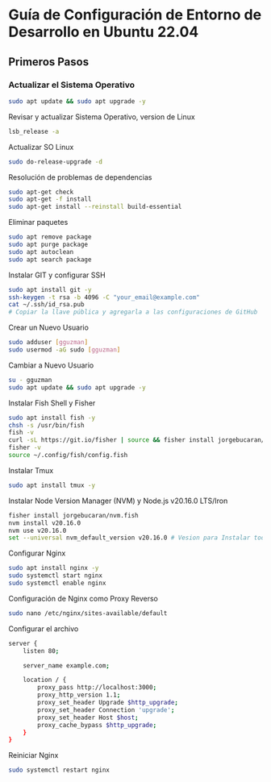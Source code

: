 # Guía de Configuración de Entorno de Desarrollo en Ubuntu 22.04

## Primeros Pasos

### Actualizar el Sistema Operativo

```bash
sudo apt update && sudo apt upgrade -y
```

Revisar y actualizar Sistema Operativo, version de Linux

```bash
lsb_release -a
```

Actualizar SO Linux

```bash
sudo do-release-upgrade -d
```

Resolución de problemas de dependencias

```bash
sudo apt-get check
sudo apt-get -f install
sudo apt-get install --reinstall build-essential
```

Eliminar paquetes

```bash
sudo apt remove package
sudo apt purge package
sudo apt autoclean
sudo apt search package
```

Instalar GIT y configurar SSH

```bash
sudo apt install git -y
ssh-keygen -t rsa -b 4096 -C "your_email@example.com"
cat ~/.ssh/id_rsa.pub
# Copiar la llave pública y agregarla a las configuraciones de GitHub
```

Crear un Nuevo Usuario

```bash
sudo adduser [gguzman]
sudo usermod -aG sudo [gguzman]
```

Cambiar a Nuevo Usuario

```bash
su - gguzman
sudo apt update && sudo apt upgrade -y
```

Instalar Fish Shell y Fisher

```bash
sudo apt install fish -y
chsh -s /usr/bin/fish
fish -v
curl -sL https://git.io/fisher | source && fisher install jorgebucaran/fisher
fisher -v
source ~/.config/fish/config.fish
```

Instalar Tmux

```bash
sudo apt install tmux -y
```

Instalar Node Version Manager (NVM) y Node.js v20.16.0 LTS/Iron

```bash
fisher install jorgebucaran/nvm.fish
nvm install v20.16.0
nvm use v20.16.0
set --universal nvm_default_version v20.16.0 # Vesion para Instalar todo NVIM
```

Configurar Nginx

```bash
sudo apt install nginx -y
sudo systemctl start nginx
sudo systemctl enable nginx
```

Configuración de Nginx como Proxy Reverso

```bash
sudo nano /etc/nginx/sites-available/default
```

Configurar el archivo

```bash
server {
    listen 80;

    server_name example.com;

    location / {
        proxy_pass http://localhost:3000;
        proxy_http_version 1.1;
        proxy_set_header Upgrade $http_upgrade;
        proxy_set_header Connection 'upgrade';
        proxy_set_header Host $host;
        proxy_cache_bypass $http_upgrade;
    }
}
```

Reiniciar Nginx

```bash
sudo systemctl restart nginx
```
